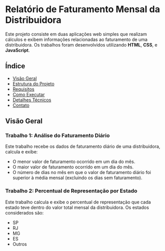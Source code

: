 # Relatório de Faturamento Mensal da Distribuidora

Este projeto consiste em duas aplicações web simples que realizam cálculos e exibem informações relacionadas ao faturamento de uma distribuidora. Os trabalhos foram desenvolvidos utilizando **HTML**, **CSS**, e **JavaScript**.

## Índice

- [Visão Geral](#visão-geral)
- [Estrutura do Projeto](#estrutura-do-projeto)
- [Requisitos](#requisitos)
- [Como Executar](#como-executar)
- [Detalhes Técnicos](#detalhes-técnicos)
- [Contato](#contato)

## Visão Geral

### Trabalho 1: Análise do Faturamento Diário

Este trabalho recebe os dados de faturamento diário de uma distribuidora, calcula e exibe:
- O menor valor de faturamento ocorrido em um dia do mês.
- O maior valor de faturamento ocorrido em um dia do mês.
- O número de dias no mês em que o valor de faturamento diário foi superior à média mensal (excluindo os dias sem faturamento).

### Trabalho 2: Percentual de Representação por Estado

Este trabalho calcula e exibe o percentual de representação que cada estado teve dentro do valor total mensal da distribuidora. Os estados considerados são:
- SP
- RJ
- MG
- ES
- Outros


